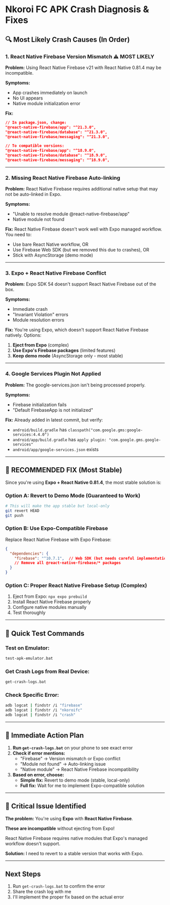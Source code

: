 # Nkoroi FC APK Crash Diagnosis & Fixes

## 🔍 Most Likely Crash Causes (In Order)

### 1. **React Native Firebase Version Mismatch** ⚠️ MOST LIKELY
**Problem:** Using React Native Firebase v21 with React Native 0.81.4 may be incompatible.

**Symptoms:**
- App crashes immediately on launch
- No UI appears
- Native module initialization error

**Fix:**
```json
// In package.json, change:
"@react-native-firebase/app": "^21.3.0",
"@react-native-firebase/database": "^21.3.0",
"@react-native-firebase/messaging": "^21.3.0",

// To compatible versions:
"@react-native-firebase/app": "^18.9.0",
"@react-native-firebase/database": "^18.9.0",
"@react-native-firebase/messaging": "^18.9.0",
```

---

### 2. **Missing React Native Firebase Auto-linking**
**Problem:** React Native Firebase requires additional native setup that may not be auto-linked in Expo.

**Symptoms:**
- "Unable to resolve module @react-native-firebase/app"
- Native module not found

**Fix:**
React Native Firebase doesn't work well with Expo managed workflow. You need to:
- Use bare React Native workflow, OR
- Use Firebase Web SDK (but we removed this due to crashes), OR
- Stick with AsyncStorage (demo mode)

---

### 3. **Expo + React Native Firebase Conflict**
**Problem:** Expo SDK 54 doesn't support React Native Firebase out of the box.

**Symptoms:**
- Immediate crash
- "Invariant Violation" errors
- Module resolution errors

**Fix:**
You're using Expo, which doesn't support React Native Firebase natively. Options:
1. **Eject from Expo** (complex)
2. **Use Expo's Firebase packages** (limited features)
3. **Keep demo mode** (AsyncStorage only - most stable)

---

### 4. **Google Services Plugin Not Applied**
**Problem:** The google-services.json isn't being processed properly.

**Symptoms:**
- Firebase initialization fails
- "Default FirebaseApp is not initialized"

**Fix:**
Already added in latest commit, but verify:
- `android/build.gradle` has `classpath("com.google.gms:google-services:4.4.0")`
- `android/app/build.gradle` has `apply plugin: "com.google.gms.google-services"`
- `android/app/google-services.json` exists

---

## 🎯 RECOMMENDED FIX (Most Stable)

Since you're using **Expo + React Native 0.81.4**, the most stable solution is:

### Option A: Revert to Demo Mode (Guaranteed to Work)
```bash
# This will make the app stable but local-only
git revert HEAD
git push
```

### Option B: Use Expo-Compatible Firebase
Replace React Native Firebase with Expo Firebase:
```json
{
  "dependencies": {
    "firebase": "^10.7.1",  // Web SDK (but needs careful implementation)
    // Remove all @react-native-firebase/* packages
  }
}
```

### Option C: Proper React Native Firebase Setup (Complex)
1. Eject from Expo: `npx expo prebuild`
2. Install React Native Firebase properly
3. Configure native modules manually
4. Test thoroughly

---

## 📱 Quick Test Commands

### Test on Emulator:
```bash
test-apk-emulator.bat
```

### Get Crash Logs from Real Device:
```bash
get-crash-logs.bat
```

### Check Specific Error:
```bash
adb logcat | findstr /i "firebase"
adb logcat | findstr /i "nkoroifc"
adb logcat | findstr /i "crash"
```

---

## 🔧 Immediate Action Plan

1. **Run `get-crash-logs.bat`** on your phone to see exact error
2. **Check if error mentions:**
   - "Firebase" → Version mismatch or Expo conflict
   - "Module not found" → Auto-linking issue
   - "Native module" → React Native Firebase incompatibility
3. **Based on error, choose:**
   - **Simple fix:** Revert to demo mode (stable, local-only)
   - **Full fix:** Wait for me to implement Expo-compatible solution

---

## 🚨 Critical Issue Identified

**The problem:** You're using **Expo** with **React Native Firebase**.

**These are incompatible** without ejecting from Expo!

React Native Firebase requires native modules that Expo's managed workflow doesn't support.

**Solution:** I need to revert to a stable version that works with Expo.

---

## Next Steps

1. Run `get-crash-logs.bat` to confirm the error
2. Share the crash log with me
3. I'll implement the proper fix based on the actual error
